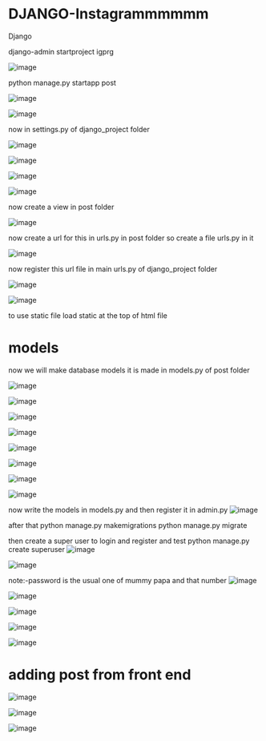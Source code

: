 # DJANGO-Instagrammmmmm
Django


django-admin startproject igprg

![image](https://github.com/user-attachments/assets/ef91d95d-1baa-443c-8c9f-8e8341f77496)

python manage.py startapp post

![image](https://github.com/user-attachments/assets/04a591c0-c55e-4324-be03-9da519af2ea6)

![image](https://github.com/user-attachments/assets/08920e09-5ecd-46c8-bbdd-d69610769eca)

now in settings.py of django_project folder

![image](https://github.com/user-attachments/assets/2bb6e346-733d-4c1a-a6df-dca7fabbaa6f)

![image](https://github.com/user-attachments/assets/8e3ab004-678c-44d3-8555-f4ff0915bf11)

![image](https://github.com/user-attachments/assets/6f1c3593-8a06-407e-8458-ceacbb03c514)

![image](https://github.com/user-attachments/assets/883a9f39-561b-4896-a1f1-7c835143b54d)


now create a view in post folder

![image](https://github.com/user-attachments/assets/4f3e3e61-7206-475f-894c-0081224f4062)

now create a url for this in urls.py in post folder
so create a file urls.py in it

![image](https://github.com/user-attachments/assets/d043978d-8c91-42ac-b593-342fd400b4f0)


now register this url file in main urls.py of django_project  folder

![image](https://github.com/user-attachments/assets/89680829-bcd7-4239-a8d2-9c02a1e5aa87)

![image](https://github.com/user-attachments/assets/14673255-03f5-4346-99ae-49d0aa115311)

to use static file load static at the top of html file

# models 
now we will make database models 
it is made in models.py of post folder

![image](https://github.com/user-attachments/assets/d2bab812-fdd5-468b-90e8-e7087e29ca45)

![image](https://github.com/user-attachments/assets/0077f321-2b3a-498a-b157-fb7c3cf26176)

![image](https://github.com/user-attachments/assets/382324d0-062d-4a8b-b364-93ac854b8618)

![image](https://github.com/user-attachments/assets/7cf41f3d-06af-4432-bcd2-631646976877)

![image](https://github.com/user-attachments/assets/583dc9f4-6263-4148-9305-de6518f2cac0)

![image](https://github.com/user-attachments/assets/27b9bf7c-822b-4550-927b-8809146f56b9)

![image](https://github.com/user-attachments/assets/c87ed9b4-9584-45ab-8068-30037feabbb9)

![image](https://github.com/user-attachments/assets/c53da349-2c7a-4c7e-981a-a869b91cb931)

now write the models in models.py and then register it in admin.py
![image](https://github.com/user-attachments/assets/0d59f9e0-4739-4b10-9f1f-d2b75fc86f3e)

after that 
python manage.py makemigrations 
python manage.py migrate 

then create a super user to login and register and test
python manage.py create superuser
![image](https://github.com/user-attachments/assets/45311085-4278-43a9-ae23-c6f59445227a)

![image](https://github.com/user-attachments/assets/bc41cf31-e2d1-499d-a506-373fc0c9c349)

note:-password is the usual one of mummy papa and that number
![image](https://github.com/user-attachments/assets/68c6a900-d397-4329-ab98-cbe5b042acd5)

![image](https://github.com/user-attachments/assets/63c4459e-870d-4a3b-b34b-683bc70edf65)

![image](https://github.com/user-attachments/assets/31c5a44a-b1df-4e0b-96cd-90850eb20d1f)

![image](https://github.com/user-attachments/assets/b73c0656-e541-41e4-a7cd-7fbe6b25f652)

![image](https://github.com/user-attachments/assets/9a5ef6d5-2c45-4945-a42b-5965582cdafb)

# adding post from front end
![image](https://github.com/user-attachments/assets/eb2c0625-fcd7-46fe-8320-9925e055116b)

![image](https://github.com/user-attachments/assets/2b9a91f6-9afc-4e1e-b3b2-51d277081e98)

![image](https://github.com/user-attachments/assets/0ac7c35a-1ed4-4577-a32f-4a33fc48c5cb)

